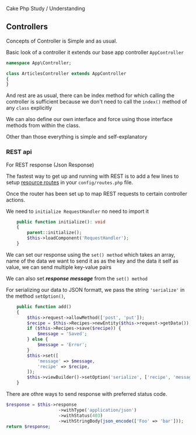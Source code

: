 Cake Php Study / Understanding

## Controllers

Concepts of Controller is Simple and as usual.

Basic look of a controller it extends our base app controller `AppController`

```php
namespace App\Controller;

class ArticlesController extends AppController
{
}
```

And rest are as usual, there can be index method for which calling the controller is sufficient because we don't need to call the `index()` method of any `class` explicitly 

We can also define our own interface and force using those interface methods from within the class. 

Other than those everything is simple and self-explanatory

### REST api

For REST response (Json Response) 

The fastest way to get up and running with REST is to add a few lines to setup [resource routes](https://book.cakephp.org/4/en/development/routing.html#resource-routes) in your `config/routes.php` file.

Once the router has been set up to map REST requests to certain controller actions.

We need to `initialize RequestHandler`
no need to import it

```php
    public function initialize(): void
    {
        parent::initialize();
        $this->loadComponent('RequestHandler');
    }
```

We can set our response using the `set() method`
which takes an array, name of the data we want to send it as as the key and the data it self as value,
we can send multiple key-value pairs

We can also set ___response message___ from the `set() method`

For serializing our data to JSON formatt, we pass the string `'serialize'` in the method `setOption()`, 

```php
    public function add()
    {
        $this->request->allowMethod(['post', 'put']);
        $recipe = $this->Recipes->newEntity($this->request->getData());
        if ($this->Recipes->save($recipe)) {
            $message = 'Saved';
        } else {
            $message = 'Error';
        }
        $this->set([
            'message' => $message,
            'recipe' => $recipe,
        ]);
        $this->viewBuilder()->setOption('serialize', ['recipe', 'message']);
    }
```

There are othre ways to send response with preferred status code.

```php
$response = $this->response
                    ->withType('application/json')
                    ->withStatus(403)
                    ->withStringBody(json_encode(['Foo' => 'bar']));
return $response;
```

